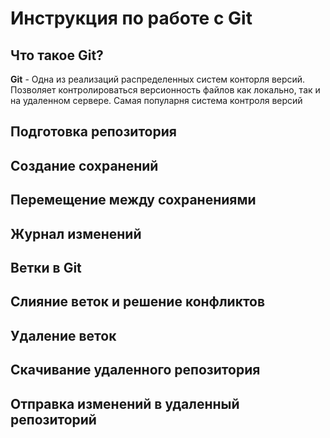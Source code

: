# Инструкция по работе с Git

## Что такое Git?
**Git** - Одна из реализаций распределенных систем конторля версий. Позволяет контролироваться версионность файлов как локально, так и на удаленном сервере. Самая популарня система контроля версий
## Подготовка репозитория

## Создание сохранений 

## Перемещение между сохранениями 

## Журнал изменений

## Ветки в Git

## Слияние веток и решение конфликтов

## Удаление веток

## Cкачивание удаленного репозитория

## Отправка изменений в удаленный репозиторий
